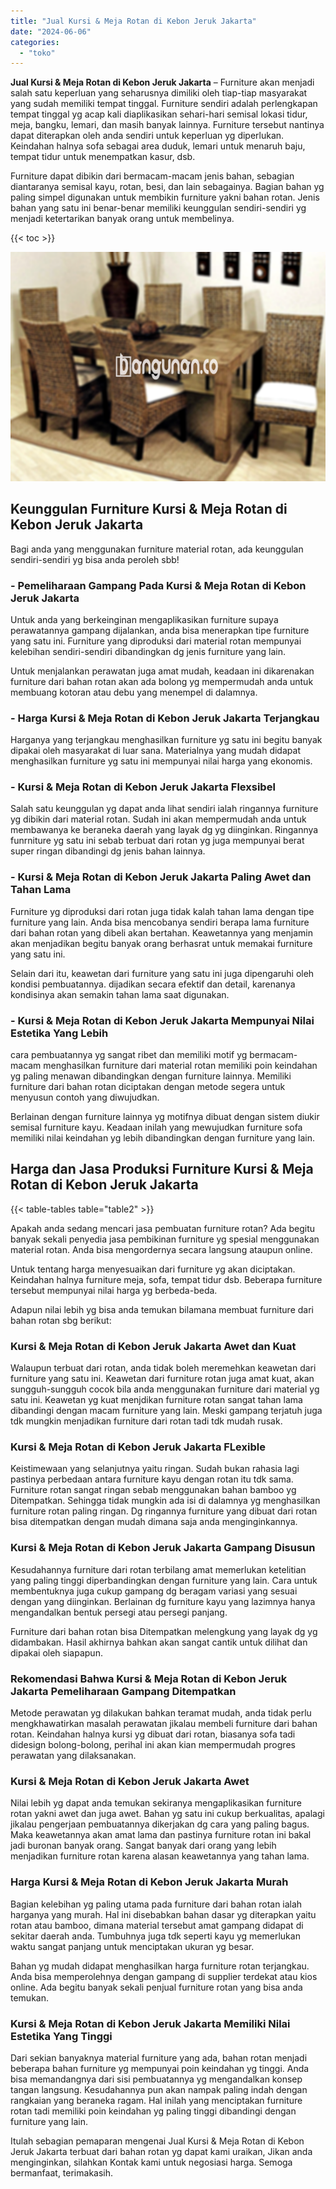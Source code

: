```yaml
---
title: "Jual Kursi & Meja Rotan di Kebon Jeruk Jakarta"
date: "2024-06-06"
categories: 
  - "toko"
---
```


**Jual Kursi & Meja Rotan di Kebon Jeruk Jakarta** – Furniture akan menjadi salah satu keperluan yang seharusnya dimiliki oleh tiap-tiap masyarakat yang sudah memiliki tempat tinggal. Furniture sendiri adalah perlengkapan tempat tinggal yg acap kali diaplikasikan sehari-hari semisal lokasi tidur, meja, bangku, lemari, dan masih banyak lainnya. Furniture tersebut nantinya dapat diterapkan oleh anda sendiri untuk keperluan yg diperlukan. Keindahan halnya sofa sebagai area duduk, lemari untuk menaruh baju, tempat tidur untuk menempatkan kasur, dsb.

Furniture dapat dibikin dari bermacam-macam jenis bahan, sebagian diantaranya semisal kayu, rotan, besi, dan lain sebagainya. Bagian bahan yg paling simpel digunakan untuk membikin furniture yakni bahan rotan. Jenis bahan yang satu ini benar-benar memiliki keunggulan sendiri-sendiri yg menjadi ketertarikan banyak orang untuk membelinya.

{{< toc >}}

![Jual Kursi & Meja Rotan di Kebon Jeruk Jakarta](/images/kursi-meja-rotan-murah16.png)

## Keunggulan Furniture Kursi & Meja Rotan di Kebon Jeruk Jakarta

Bagi anda yang menggunakan furniture material rotan, ada keunggulan sendiri-sendiri yg bisa anda peroleh sbb!

### \- Pemeliharaan Gampang Pada Kursi & Meja Rotan di Kebon Jeruk Jakarta

Untuk anda yang berkeinginan mengaplikasikan furniture supaya perawatannya gampang dijalankan, anda bisa menerapkan tipe furniture yang satu ini. Furniture yang diproduksi dari material rotan mempunyai kelebihan sendiri-sendiri dibandingkan dg jenis furniture yang lain.

Untuk menjalankan perawatan juga amat mudah, keadaan ini dikarenakan furniture dari bahan rotan akan ada bolong yg mempermudah anda untuk membuang kotoran atau debu yang menempel di dalamnya.

### \- Harga Kursi & Meja Rotan di Kebon Jeruk Jakarta Terjangkau

Harganya yang terjangkau menghasilkan furniture yg satu ini begitu banyak dipakai oleh masyarakat di luar sana. Materialnya yang mudah didapat menghasilkan furniture yg satu ini mempunyai nilai harga yang ekonomis.

### \- Kursi & Meja Rotan di Kebon Jeruk Jakarta Flexsibel

Salah satu keunggulan yg dapat anda lihat sendiri ialah ringannya furniture yg dibikin dari material rotan. Sudah ini akan mempermudah anda untuk membawanya ke beraneka daerah yang layak dg yg diinginkan. Ringannya funrniture yg satu ini sebab terbuat dari rotan yg juga mempunyai berat super ringan dibandingi dg jenis bahan lainnya.

### \- Kursi & Meja Rotan di Kebon Jeruk Jakarta Paling Awet dan Tahan Lama

Furniture yg diproduksi dari rotan juga tidak kalah tahan lama dengan tipe furniture yang lain. Anda bisa mencobanya sendiri berapa lama furniture dari bahan rotan yang dibeli akan bertahan. Keawetannya yang menjamin akan menjadikan begitu banyak orang berhasrat untuk memakai furniture yang satu ini.

Selain dari itu, keawetan dari furniture yang satu ini juga dipengaruhi oleh kondisi pembuatannya. dijadikan secara efektif dan detail, karenanya kondisinya akan semakin tahan lama saat digunakan.

### \- Kursi & Meja Rotan di Kebon Jeruk Jakarta Mempunyai Nilai Estetika Yang Lebih

cara pembuatannya yg sangat ribet dan memiliki motif yg bermacam-macam menghasilkan furniture dari material rotan memiliki poin keindahan yg paling menawan dibandingkan dengan furniture lainnya. Memiliki furniture dari bahan rotan diciptakan dengan metode segera untuk menyusun contoh yang diwujudkan.

Berlainan dengan furniture lainnya yg motifnya dibuat dengan sistem diukir semisal furniture kayu. Keadaan inilah yang mewujudkan furniture sofa memiliki nilai keindahan yg lebih dibandingkan dengan furniture yang lain.

## Harga dan Jasa Produksi Furniture Kursi & Meja Rotan di Kebon Jeruk Jakarta

{{< table-tables table="table2" >}}

Apakah anda sedang mencari jasa pembuatan furniture rotan? Ada begitu banyak sekali penyedia jasa pembikinan furniture yg spesial menggunakan material rotan. Anda bisa mengordernya secara langsung ataupun online.

Untuk tentang harga menyesuaikan dari furniture yg akan diciptakan. Keindahan halnya furniture meja, sofa, tempat tidur dsb. Beberapa furniture tersebut mempunyai nilai harga yg berbeda-beda.

Adapun nilai lebih yg bisa anda temukan bilamana membuat furniture dari bahan rotan sbg berikut:

### Kursi & Meja Rotan di Kebon Jeruk Jakarta Awet dan Kuat

Walaupun terbuat dari rotan, anda tidak boleh meremehkan keawetan dari furniture yang satu ini. Keawetan dari furniture rotan juga amat kuat, akan sungguh-sungguh cocok bila anda menggunakan furniture dari material yg satu ini. Keawetan yg kuat menjdikan furniture rotan sangat tahan lama dibandingi dengan macam furniture yang lain. Meski gampang terjatuh juga tdk mungkin menjadikan furniture dari rotan tadi tdk mudah rusak.

### Kursi & Meja Rotan di Kebon Jeruk Jakarta FLexible

Keistimewaan yang selanjutnya yaitu ringan. Sudah bukan rahasia lagi pastinya perbedaan antara furniture kayu dengan rotan itu tdk sama. Furniture rotan sangat ringan sebab menggunakan bahan bamboo yg Ditempatkan. Sehingga tidak mungkin ada isi di dalamnya yg menghasilkan furniture rotan paling ringan. Dg ringannya furniture yang dibuat dari rotan bisa ditempatkan dengan mudah dimana saja anda menginginkannya.

### Kursi & Meja Rotan di Kebon Jeruk Jakarta Gampang Disusun

Kesudahannya furniture dari rotan terbilang amat memerlukan ketelitian yang paling tinggi diperbandingkan dengan furniture yang lain. Cara untuk membentuknya juga cukup gampang dg beragam variasi yang sesuai dengan yang diinginkan. Berlainan dg furniture kayu yang lazimnya hanya mengandalkan bentuk persegi atau persegi panjang.

Furniture dari bahan rotan bisa Ditempatkan melengkung yang layak dg yg didambakan. Hasil akhirnya bahkan akan sangat cantik untuk dilihat dan dipakai oleh siapapun.

### Rekomendasi Bahwa Kursi & Meja Rotan di Kebon Jeruk Jakarta Pemeliharaan Gampang Ditempatkan

Metode perawatan yg dilakukan bahkan teramat mudah, anda tidak perlu mengkhawatirkan masalah perawatan jikalau membeli furniture dari bahan rotan. Keindahan halnya kursi yg dibuat dari rotan, biasanya sofa tadi didesign bolong-bolong, perihal ini akan kian mempermudah progres perawatan yang dilaksanakan.

### Kursi & Meja Rotan di Kebon Jeruk Jakarta Awet

Nilai lebih yg dapat anda temukan sekiranya mengaplikasikan furniture rotan yakni awet dan juga awet. Bahan yg satu ini cukup berkualitas, apalagi jikalau pengerjaan pembuatannya dikerjakan dg cara yang paling bagus. Maka keawetannya akan amat lama dan pastinya furniture rotan ini bakal jadi buronan banyak orang. Sangat banyak dari orang yang lebih menjadikan furniture rotan karena alasan keawetannya yang tahan lama.

### Harga Kursi & Meja Rotan di Kebon Jeruk Jakarta Murah

Bagian kelebihan yg paling utama pada furniture dari bahan rotan ialah harganya yang murah. Hal ini disebabkan bahan dasar yg diterapkan yaitu rotan atau bamboo, dimana material tersebut amat gampang didapat di sekitar daerah anda. Tumbuhnya juga tdk seperti kayu yg memerlukan waktu sangat panjang untuk menciptakan ukuran yg besar.

Bahan yg mudah didapat menghasilkan harga furniture rotan terjangkau. Anda bisa memperolehnya dengan gampang di supplier terdekat atau kios online. Ada begitu banyak sekali penjual furniture rotan yang bisa anda temukan.

### Kursi & Meja Rotan di Kebon Jeruk Jakarta Memiliki Nilai Estetika Yang Tinggi

Dari sekian banyaknya material furniture yang ada, bahan rotan menjadi beberapa bahan furniture yg mempunyai poin keindahan yg tinggi. Anda bisa memandangnya dari sisi pembuatannya yg mengandalkan konsep tangan langsung. Kesudahannya pun akan nampak paling indah dengan rangkaian yang beraneka ragam. Hal inilah yang menciptakan furniture rotan tadi memiliki poin keindahan yg paling tinggi dibandingi dengan furniture yang lain.

Itulah sebagian pemaparan mengenai Jual Kursi & Meja Rotan di Kebon Jeruk Jakarta terbuat dari bahan rotan yg dapat kami uraikan, Jikan anda menginginkan, silahkan Kontak kami untuk negosiasi harga. Semoga bermanfaat, terimakasih.
